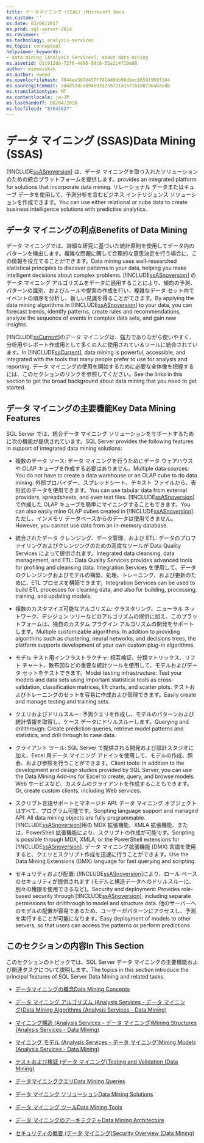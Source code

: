 ```yaml
---
title: データマイニング (SSAS) |Microsoft Docs
ms.custom: ''
ms.date: 03/06/2017
ms.prod: sql-server-2014
ms.reviewer: ''
ms.technology: analysis-services
ms.topic: conceptual
helpviewer_keywords:
- data mining [Analysis Services], about data mining
ms.assetid: b1c912da-72f6-4d96-89c8-55a2c4f19e88
author: minewiskan
ms.author: owend
ms.openlocfilehash: 7044ee397d457f7924d0db99dbec6659f969f104
ms.sourcegitcommit: ad4d92dce894592a259721a1571b1d8736abacdb
ms.translationtype: MT
ms.contentlocale: ja-JP
ms.lasthandoff: 08/04/2020
ms.locfileid: "87643637"
---
```

# <a name="data-mining-ssas"></a><span data-ttu-id="680a6-102">データ マイニング (SSAS)</span><span class="sxs-lookup"><span data-stu-id="680a6-102">Data Mining (SSAS)</span></span>
  [!INCLUDE[ssASnoversion](../../includes/ssasnoversion-md.md)] <span data-ttu-id="680a6-103">は、データ マイニングを取り入れたソリューションのための統合プラットフォームを提供します。</span><span class="sxs-lookup"><span data-stu-id="680a6-103">provides an integrated platform for solutions that incorporate data mining.</span></span> <span data-ttu-id="680a6-104">リレーショナル データまたはキューブ データを使用して、予測分析を含むビジネス インテリジェンス ソリューションを作成できます。</span><span class="sxs-lookup"><span data-stu-id="680a6-104">You can use either relational or cube data to create business intelligence solutions with predictive analytics.</span></span>  
  
## <a name="benefits-of-data-mining"></a><span data-ttu-id="680a6-105">データ マイニングの利点</span><span class="sxs-lookup"><span data-stu-id="680a6-105">Benefits of Data Mining</span></span>  
 <span data-ttu-id="680a6-106">データ マイニングでは、詳細な研究に基づいた統計原則を使用してデータ内のパターンを検出します。複雑な問題に関して合理的な意思決定を行う場合に、この情報を役立てることができます。</span><span class="sxs-lookup"><span data-stu-id="680a6-106">Data mining uses well-researched statistical principles to discover patterns in your data, helping you make intelligent decisions about complex problems.</span></span> <span data-ttu-id="680a6-107">[!INCLUDE[ssASnoversion](../../includes/ssasnoversion-md.md)] のデータ マイニング アルゴリズムをデータに適用することにより、傾向の予測、パターンの識別、およびルールや提案の作成を行い、複雑なデータ セット内でイベントの順序を分析し、新しい見識を得ることができます。</span><span class="sxs-lookup"><span data-stu-id="680a6-107">By applying the data mining algorithms in [!INCLUDE[ssASnoversion](../../includes/ssasnoversion-md.md)] to your data, you can forecast trends, identify patterns, create rules and recommendations, analyze the sequence of events in complex data sets, and gain new insights.</span></span>  
  
 <span data-ttu-id="680a6-108">[!INCLUDE[ssCurrent](../../includes/sscurrent-md.md)]のデータ マイニングは、強力でありながら使いやすく、分析用やレポート作成用として多くの人に使用されているツールに統合されています。</span><span class="sxs-lookup"><span data-stu-id="680a6-108">In [!INCLUDE[ssCurrent](../../includes/sscurrent-md.md)], data mining is powerful, accessible, and integrated with the tools that many people prefer to use for analysis and reporting.</span></span> <span data-ttu-id="680a6-109">データ マイニングの使用を開始するために必要な全体像を把握するには、このセクションのリンクを参照してください。</span><span class="sxs-lookup"><span data-stu-id="680a6-109">See the links in this section to get the broad background about data mining that you need to get started.</span></span>  
  
## <a name="key-data-mining-features"></a><span data-ttu-id="680a6-110">データ マイニングの主要機能</span><span class="sxs-lookup"><span data-stu-id="680a6-110">Key Data Mining Features</span></span>  
 <span data-ttu-id="680a6-111">SQL Server では、統合データ マイニング ソリューションをサポートするために次の機能が提供されています。</span><span class="sxs-lookup"><span data-stu-id="680a6-111">SQL Server provides the following features in support of integrated data mining solutions:</span></span>  
  
-   <span data-ttu-id="680a6-112">複数のデータ ソース: データ マイニングを行うためにデータ ウェアハウスや OLAP キューブを作成する必要はありません。</span><span class="sxs-lookup"><span data-stu-id="680a6-112">Multiple data sources: You do not have to create a data warehouse or an OLAP cube to do data mining.</span></span> <span data-ttu-id="680a6-113">外部プロバイダー、スプレッドシート、テキスト ファイルから、表形式のデータを使用できます。</span><span class="sxs-lookup"><span data-stu-id="680a6-113">You can use tabular data from external providers, spreadsheets, and even text files.</span></span> <span data-ttu-id="680a6-114">[!INCLUDE[ssASnoversion](../../includes/ssasnoversion-md.md)]で作成した OLAP キューブを簡単にマイニングすることもできます。</span><span class="sxs-lookup"><span data-stu-id="680a6-114">You can also easily mine OLAP cubes created in [!INCLUDE[ssASnoversion](../../includes/ssasnoversion-md.md)].</span></span> <span data-ttu-id="680a6-115">ただし、インメモリ データベースからのデータは使用できません。</span><span class="sxs-lookup"><span data-stu-id="680a6-115">However, you cannot use data from an in-memory database.</span></span>  
  
-   <span data-ttu-id="680a6-116">統合されたデータ クレンジング、データ管理、および ETL: データのプロファイリングおよびクレンジングのための高度なツールが Data Quality Services によって提供されます。</span><span class="sxs-lookup"><span data-stu-id="680a6-116">Integrated data cleansing, data management, and ETL: Data Quality Services provides advanced tools for profiling and cleansing data.</span></span> <span data-ttu-id="680a6-117">Integration Services を使用して、データのクレンジングおよびモデルの構築、処理、トレーニング、および更新のために、ETL プロセスを構築できます。</span><span class="sxs-lookup"><span data-stu-id="680a6-117">Integration Services can be used to build ETL processes for cleaning data, and also for building, processing, training, and updating models.</span></span>  
  
-   <span data-ttu-id="680a6-118">複数のカスタマイズ可能なアルゴリズム: クラスタリング、ニューラル ネットワーク、デシジョン ツリーなどのアルゴリズムの提供に加え、このプラットフォームは、独自のカスタム プラグイン アルゴリズムの開発をサポートします。</span><span class="sxs-lookup"><span data-stu-id="680a6-118">Multiple customizable algorithms: In addition to providing algorithms such as clustering, neural networks, and decisions trees, the platform supports development of your own custom plug-in algorithms.</span></span>  
  
-   <span data-ttu-id="680a6-119">モデル テスト用インフラストラクチャ: 相互検証、分類マトリックス、リフト チャート、散布図などの重要な統計ツールを使用して、モデルおよびデータ セットをテストできます。</span><span class="sxs-lookup"><span data-stu-id="680a6-119">Model testing infrastructure: Test your models and data sets using important statistical tools as cross-validation, classification matrices, lift charts, and scatter plots.</span></span> <span data-ttu-id="680a6-120">テストおよびトレーニングのセットを容易に作成および管理できます。</span><span class="sxs-lookup"><span data-stu-id="680a6-120">Easily create and manage testing and training sets.</span></span>  
  
-   <span data-ttu-id="680a6-121">クエリおよびドリルスルー: 予測クエリを作成し、モデルのパターンおよび統計情報を取得し、ケース データにドリルスルーします。</span><span class="sxs-lookup"><span data-stu-id="680a6-121">Querying and drillthrough: Create prediction queries, retrieve model patterns and statistics, and drill through to case data.</span></span>  
  
-   <span data-ttu-id="680a6-122">クライアント ツール: SQL Server で提供される開発および設計スタジオに加え、Excel 用データ マイニング アドインを使用して、モデルの作成、照会、および参照を行うことができます。</span><span class="sxs-lookup"><span data-stu-id="680a6-122">Client tools: In addition to the development and design studios provided by SQL Server, you can use the Data Mining Add-ins for Excel to create, query, and browse models.</span></span> <span data-ttu-id="680a6-123">Web サービスなど、カスタムのクライアントを作成することもできます。</span><span class="sxs-lookup"><span data-stu-id="680a6-123">Or, create custom clients, including Web services.</span></span>  
  
-   <span data-ttu-id="680a6-124">スクリプト言語サポートとマネージド API: データ マイニング オブジェクトはすべて、プログラム可能です。</span><span class="sxs-lookup"><span data-stu-id="680a6-124">Scripting language support and managed API: All data mining objects are fully programmable.</span></span> <span data-ttu-id="680a6-125">[!INCLUDE[ssASnoversion](../../includes/ssasnoversion-md.md)]用の MDX 拡張機能、XMLA 拡張機能、または、PowerShell 拡張機能により、スクリプトの作成が可能です。</span><span class="sxs-lookup"><span data-stu-id="680a6-125">Scripting is possible through MDX, XMLA, or the PowerShell extensions for [!INCLUDE[ssASnoversion](../../includes/ssasnoversion-md.md)].</span></span> <span data-ttu-id="680a6-126">データ マイニング拡張機能 (DMX) 言語を使用すると、クエリとスクリプト作成を迅速に行うことができます。</span><span class="sxs-lookup"><span data-stu-id="680a6-126">Use the Data Mining Extensions (DMX) language for fast querying and scripting.</span></span>  
  
-   <span data-ttu-id="680a6-127">セキュリティおよび配置: [!INCLUDE[ssASnoversion](../../includes/ssasnoversion-md.md)]により、ロール ベースのセキュリティが提供されます (モデルと構造データへのドリルスルーに、別々の権限を使用できるなど)。</span><span class="sxs-lookup"><span data-stu-id="680a6-127">Security and deployment: Provides role-based security through [!INCLUDE[ssASnoversion](../../includes/ssasnoversion-md.md)], including separate permissions for drillthrough to model and structure data.</span></span> <span data-ttu-id="680a6-128">他のサーバーへのモデルの配置が容易であるため、ユーザーがパターンにアクセスし、予測を実行することが可能になります。</span><span class="sxs-lookup"><span data-stu-id="680a6-128">Easy deployment of models to other servers, so that users can access the patterns or perform predictions</span></span>  
  
## <a name="in-this-section"></a><span data-ttu-id="680a6-129">このセクションの内容</span><span class="sxs-lookup"><span data-stu-id="680a6-129">In This Section</span></span>  
 <span data-ttu-id="680a6-130">このセクションのトピックでは、SQL Server データ マイニングの主要機能および関連タスクについて説明します。</span><span class="sxs-lookup"><span data-stu-id="680a6-130">The topics in this section introduce the principal features of SQL Server Data Mining and related tasks.</span></span>  
  
-   [<span data-ttu-id="680a6-131">データマイニングの概念</span><span class="sxs-lookup"><span data-stu-id="680a6-131">Data Mining Concepts</span></span>](data-mining-concepts.md)  
  
-   [<span data-ttu-id="680a6-132">データ マイニング アルゴリズム &#40;Analysis Services - データ マイニング&#41;</span><span class="sxs-lookup"><span data-stu-id="680a6-132">Data Mining Algorithms &#40;Analysis Services - Data Mining&#41;</span></span>](data-mining-algorithms-analysis-services-data-mining.md)  
  
-   [<span data-ttu-id="680a6-133">マイニング構造 (Analysis Services - データ マイニング)</span><span class="sxs-lookup"><span data-stu-id="680a6-133">Mining Structures &#40;Analysis Services - Data Mining&#41;</span></span>](mining-structures-analysis-services-data-mining.md)  
  
-   [<span data-ttu-id="680a6-134">マイニング モデル (Analysis Services - データ マイニング)</span><span class="sxs-lookup"><span data-stu-id="680a6-134">Mining Models &#40;Analysis Services - Data Mining&#41;</span></span>](mining-models-analysis-services-data-mining.md)  
  
-   [<span data-ttu-id="680a6-135">テストおよび検証 &#40;データ マイニング&#41;</span><span class="sxs-lookup"><span data-stu-id="680a6-135">Testing and Validation &#40;Data Mining&#41;</span></span>](testing-and-validation-data-mining.md)  
  
-   [<span data-ttu-id="680a6-136">データマイニングクエリ</span><span class="sxs-lookup"><span data-stu-id="680a6-136">Data Mining Queries</span></span>](data-mining-queries.md)  
  
-   [<span data-ttu-id="680a6-137">データ マイニング ソリューション</span><span class="sxs-lookup"><span data-stu-id="680a6-137">Data Mining Solutions</span></span>](data-mining-solutions.md)  
  
-   [<span data-ttu-id="680a6-138">データ マイニング ツール</span><span class="sxs-lookup"><span data-stu-id="680a6-138">Data Mining Tools</span></span>](data-mining-tools.md)  
  
-   [<span data-ttu-id="680a6-139">データ マイニングのアーキテクチャ</span><span class="sxs-lookup"><span data-stu-id="680a6-139">Data Mining Architecture</span></span>](data-mining-architecture.md)  
  
-   [<span data-ttu-id="680a6-140">セキュリティの概要 &#40;データ マイニング&#41;</span><span class="sxs-lookup"><span data-stu-id="680a6-140">Security Overview &#40;Data Mining&#41;</span></span>](security-overview-data-mining.md)  
  
  
